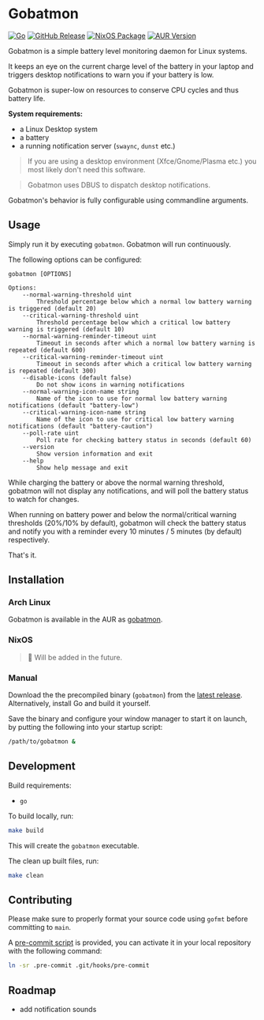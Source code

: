 # Gobatmon

[![Go](https://img.shields.io/badge/Go-%2300ADD8.svg?&logo=go&logoColor=white)](#)
[![GitHub Release](https://img.shields.io/github/v/release/ulinja/gobatmon?logo=GitHub&label=Version&color=green)](https://github.com/ulinja/gobatmon/releases/latest)
[![NixOS Package](https://img.shields.io/badge/nixpkgs-unstable-aqua?logo=nixos)](https://github.com/NixOS/nixpkgs/tree/nixpkgs-unstable/pkgs/by-name/go/gobatmon)
[![AUR Version](https://img.shields.io/aur/version/gobatmon?logo=Arch%20Linux&label=AUR)](https://aur.archlinux.org/packages/gobatmon)

Gobatmon is a simple battery level monitoring daemon for Linux systems.

It keeps an eye on the current charge level of the battery in your laptop and triggers desktop notifications to warn you
if your battery is low.

Gobatmon is super-low on resources to conserve CPU cycles and thus battery life.

**System requirements:**

- a Linux Desktop system
- a battery
- a running notification server (`swaync`, `dunst` etc.)

> If you are using a desktop environment (Xfce/Gnome/Plasma etc.) you most likely don't need this software.

> Gobatmon uses DBUS to dispatch desktop notifications.

Gobatmon's behavior is fully configurable using commandline arguments.

## Usage

Simply run it by executing `gobatmon`. Gobatmon will run continuously.

The following options can be configured:

```
gobatmon [OPTIONS]

Options:
    --normal-warning-threshold uint
        Threshold percentage below which a normal low battery warning is triggered (default 20)
    --critical-warning-threshold uint
        Threshold percentage below which a critical low battery warning is triggered (default 10)
    --normal-warning-reminder-timeout uint
        Timeout in seconds after which a normal low battery warning is repeated (default 600)
    --critical-warning-reminder-timeout uint
        Timeout in seconds after which a critical low battery warning is repeated (default 300)
    --disable-icons (default false)
        Do not show icons in warning notifications
    --normal-warning-icon-name string
        Name of the icon to use for normal low battery warning notifications (default "battery-low")
    --critical-warning-icon-name string
        Name of the icon to use for critical low battery warning notifications (default "battery-caution")
    --poll-rate uint
        Poll rate for checking battery status in seconds (default 60)
    --version
        Show version information and exit
    --help
        Show help message and exit
```

While charging the battery or above the normal warning threshold, gobatmon will not display any notifications, and will
poll the battery status to watch for changes.

When running on battery power and below the normal/critical warning thresholds (20%/10% by default), gobatmon will check
the battery status and notify you with a reminder every 10 minutes / 5 minutes (by default) respectively.

That's it.

## Installation

### Arch Linux

Gobatmon is available in the AUR as [gobatmon](https://aur.archlinux.org/packages/gobatmon).

### NixOS

> :construction: Will be added in the future.

### Manual

Download the the precompiled binary (`gobatmon`) from the [latest release](https://github.com/ulinja/gobatmon/releases/latest).
Alternatively, install Go and build it yourself.

Save the binary and configure your window manager to start it on launch, by putting the following into your startup script:
```bash
/path/to/gobatmon &
```

## Development

Build requirements:

- `go`

To build locally, run:

```bash
make build
```

This will create the `gobatmon` executable.

The clean up built files, run:

```bash
make clean
```

## Contributing

Please make sure to properly format your source code using `gofmt` before committing to `main`.

A [pre-commit script](/.pre-commit) is provided, you can activate it in your local repository with the following command:
```bash
ln -sr .pre-commit .git/hooks/pre-commit
```

## Roadmap

- add notification sounds
